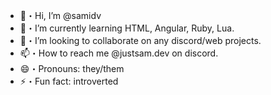 - 👋・Hi, I’m @samidv
- 🌱・I’m currently learning HTML, Angular, Ruby, Lua. 
- 💞️・I’m looking to collaborate on any discord/web projects. 
- 📫・How to reach me @justsam.dev on discord.
- 😄・Pronouns: they/them
- ⚡・Fun fact: introverted

<!---
samidv/samidv is a ✨ special ✨ repository because its `README.md` (this file) appears on your GitHub profile.
You can click the Preview link to take a look at your changes.
--->
